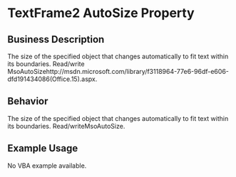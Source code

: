 # TextFrame2 AutoSize Property

## Business Description
The size of the specified object that changes automatically to fit text within its boundaries. Read/write MsoAutoSizehttp://msdn.microsoft.com/library/f3118964-77e6-96df-e606-dfd191434086(Office.15).aspx.

## Behavior
The size of the specified object that changes automatically to fit text within its boundaries. Read/writeMsoAutoSize.

## Example Usage
No VBA example available.